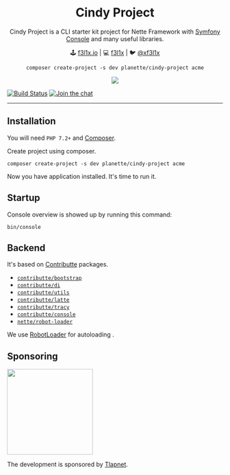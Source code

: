 <h1 align=center>Cindy Project</h1>

<p align=center>
    Cindy Project is a CLI starter kit project for Nette Framework with <a href="https://symfony.com/doc/current/components/console.html">Symfony Console</a> and many useful libraries.
</p>

<p align=center>
🕹 <a href="https://f3l1x.io">f3l1x.io</a> | 💻 <a href="https://github.com/f3l1x">f3l1x</a> | 🐦 <a href="https://twitter.com/xf3l1x">@xf3l1x</a>
</p>

<p align=center>
    <code>composer create-project -s dev planette/cindy-project acme</code>
</p>

<p align=center>
    <img src="https://raw.githubusercontent.com/planette/cindy-project/master/.docs/screenshot1.png">
</p>

[![Build Status](https://img.shields.io/travis/planette/cindy-project.svg?style=flat-square)](https://travis-ci.org/planette/cindy-project)
[![Join the chat](https://img.shields.io/gitter/room/contributte/contributte.svg?style=flat-square)](http://bit.ly/ctteg)

-----

## Installation

You will need `PHP 7.2+` and [Composer](https://getcomposer.org/).

Create project using composer.

```
composer create-project -s dev planette/cindy-project acme
```

Now you have application installed. It's time to run it.

## Startup

Console overview is showed up by running this command:

```
bin/console
```

## Backend

It's based on [Contributte](https://contributte.org/) packages.

- [`contributte/bootstrap`](https://github.com/contributte/bootstrap)
- [`contributte/di`](https://github.com/contributte/di)
- [`contributte/utils`](https://github.com/contributte/utils)
- [`contributte/latte`](https://github.com/contributte/latte)
- [`contributte/tracy`](https://github.com/contributte/tracy)
- [`contributte/console`](https://github.com/contributte/console)
- [`nette/robot-loader`](https://github.com/nette/robot-loader)

We use [RobotLoader](https://doc.nette.org/cs/3.0/robotloader) for autoloading .

## Sponsoring

<a href="https://github.com/tlapnet"><img  width="200" src="https://rawcdn.githack.com/f3l1x/xsource/b2663bd230b4ca50521fe6c7c554e484dd91e24d/assets/tlapdev.png"></a>

The development is sponsored by [Tlapnet](https://www.tlapnet.cz).
